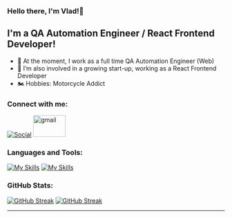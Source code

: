 ### Hello there, I'm Vlad!👋

## I'm a QA Automation Engineer / React Frontend Developer!

- 🐞 At the moment, I work as a full time QA Automation Engineer (Web)
- 💼 I’m also involved in a growing start-up, working as a React Frontend Developer
- 🏍️ Hobbies: Motorcycle Addict

### Connect with me:

[![Social](https://skillicons.dev/icons?i=linkedin&theme=light)](https://www.linkedin.com/in/s-vlad/)
[<img src='https://1000logos.net/wp-content/uploads/2021/05/Gmail-logo-500x281.png' alt='gmail' height='50' width='75'>](mailto:spalnacan.vlad@gmail.com)



### Languages and Tools:
[![My Skills](https://skillicons.dev/icons?i=vscode,react,ts,js,html,css,sass,styledcomponents&theme=light)](/#gh-light-mode-only)
[![My Skills](https://skillicons.dev/icons?i=vscode,react,ts,js,html,css,sass,styledcomponents&theme=dark)](/#gh-dark-mode-only)




### GitHub Stats:
[![GitHub Streak](https://github-readme-streak-stats.herokuapp.com?user=svlad95&theme=dark&hide_border=true&date_format=j%20M%5B%20Y%5D&card_width=500)](statss#gh-dark-mode-only)
[![GitHub Streak](https://github-readme-streak-stats.herokuapp.com?user=svlad95&date_format=j%20M%5B%20Y%5D&card_width=500)](stats#gh-light-mode-only)

---
